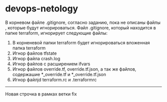 # devops-netology
В корневом файле .gitignore, согласно заданию, пока не описаны файлы , которые будут игнорироваться.
Файл .gitignore, который находится в папке terraform, игнорирует следующие файлы:
1. В корненевой папки terraform будет игнорироваться вложенная папка terraform
2. Игнор файлов tfstate
3. Игнор файла crash.log
4. Игнор файлов с расширением ifvars
5. Игнор файлов override.tf, override.tf.json, а так же файлов, содержашие *_override.tf и *_override.tf.json
6. Игнор файлjd terraform.rc и .terraformrc
-------------------------
Новая строчка в рамках ветки fix
